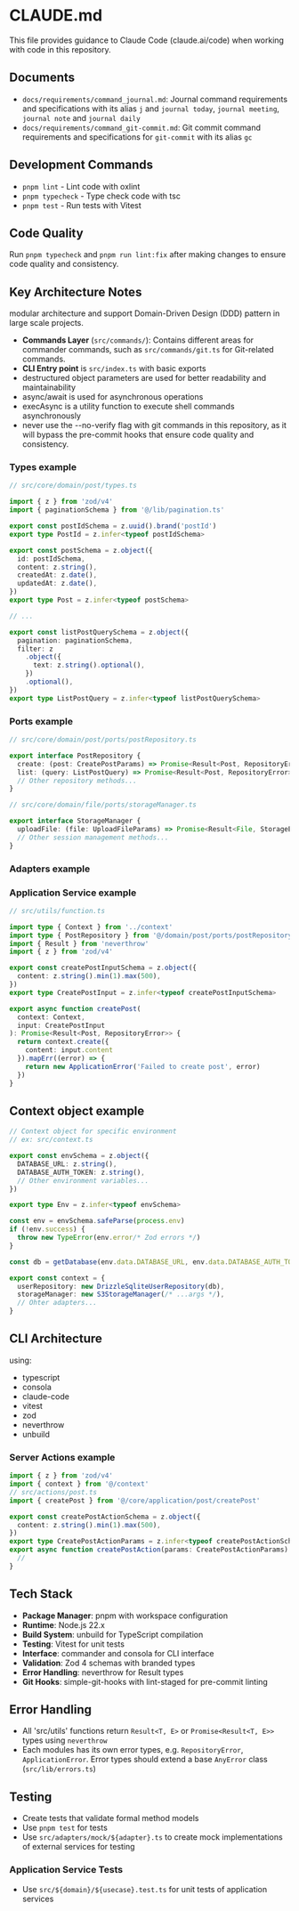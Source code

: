 # CLAUDE.md

This file provides guidance to Claude Code (claude.ai/code) when working with code in this repository.

## Documents

- `docs/requirements/command_journal.md`: Journal command requirements and specifications with its alias `j` and `journal today`, `journal meeting`, `journal note` and `journal daily`
- `docs/requirements/command_git-commit.md`: Git commit command requirements and specifications for `git-commit`
with its alias `gc`

## Development Commands

- `pnpm lint` - Lint code with oxlint
- `pnpm typecheck` - Type check code with tsc
- `pnpm test` - Run tests with Vitest

## Code Quality

Run `pnpm typecheck` and `pnpm run lint:fix`  after making changes to ensure code quality and consistency.

## Key Architecture Notes

modular architecture and support Domain-Driven Design (DDD) pattern in large scale projects.

- **Commands Layer** (`src/commands/`): Contains different areas for commander commands, such as `src/commands/git.ts` for Git-related commands.
- **CLI Entry point** is `src/index.ts` with basic exports
- destructured object parameters are used for better readability and maintainability
- async/await is used for asynchronous operations
- execAsync is a utility function to execute shell commands asynchronously
- never use the --no-verify flag with git commands in this repository, as it will bypass the pre-commit hooks that ensure code quality and consistency.

### Types example

```typescript
// src/core/domain/post/types.ts

import { z } from 'zod/v4'
import { paginationSchema } from '@/lib/pagination.ts'

export const postIdSchema = z.uuid().brand('postId')
export type PostId = z.infer<typeof postIdSchema>

export const postSchema = z.object({
  id: postIdSchema,
  content: z.string(),
  createdAt: z.date(),
  updatedAt: z.date(),
})
export type Post = z.infer<typeof postSchema>

// ...

export const listPostQuerySchema = z.object({
  pagination: paginationSchema,
  filter: z
    .object({
      text: z.string().optional(),
    })
    .optional(),
})
export type ListPostQuery = z.infer<typeof listPostQuerySchema>
```

### Ports example

```typescript
// src/core/domain/post/ports/postRepository.ts

export interface PostRepository {
  create: (post: CreatePostParams) => Promise<Result<Post, RepositoryError>>
  list: (query: ListPostQuery) => Promise<Result<Post, RepositoryError>>
  // Other repository methods...
}
```

```typescript
// src/core/domain/file/ports/storageManager.ts

export interface StorageManager {
  uploadFile: (file: UploadFileParams) => Promise<Result<File, StorageError>>
  // Other session management methods...
}
```

### Adapters example

### Application Service example

```typescript
// src/utils/function.ts

import type { Context } from '../context'
import type { PostRepository } from '@/domain/post/ports/postRepository'
import { Result } from 'neverthrow'
import { z } from 'zod/v4'

export const createPostInputSchema = z.object({
  content: z.string().min(1).max(500),
})
export type CreatePostInput = z.infer<typeof createPostInputSchema>

export async function createPost(
  context: Context,
  input: CreatePostInput
): Promise<Result<Post, RepositoryError>> {
  return context.create({
    content: input.content
  }).mapErr((error) => {
    return new ApplicationError('Failed to create post', error)
  })
}
```

## Context object example

```typescript
// Context object for specific environment
// ex: src/context.ts

export const envSchema = z.object({
  DATABASE_URL: z.string(),
  DATABASE_AUTH_TOKEN: z.string(),
  // Other environment variables...
})

export type Env = z.infer<typeof envSchema>

const env = envSchema.safeParse(process.env)
if (!env.success) {
  throw new TypeError(env.error/* Zod errors */)
}

const db = getDatabase(env.data.DATABASE_URL, env.data.DATABASE_AUTH_TOKEN)

export const context = {
  userRepository: new DrizzleSqliteUserRepository(db),
  storageManager: new S3StorageManager(/* ...args */),
  // Ohter adapters...
}
```

## CLI Architecture

using:

- typescript
- consola
- claude-code
- vitest
- zod
- neverthrow
- unbuild

### Server Actions example

```typescript
import { z } from 'zod/v4'
import { context } from '@/context'
// src/actions/post.ts
import { createPost } from '@/core/application/post/createPost'

export const createPostActionSchema = z.object({
  content: z.string().min(1).max(500),
})
export type CreatePostActionParams = z.infer<typeof createPostActionSchema>
export async function createPostAction(params: CreatePostActionParams) {
  //
}
```

## Tech Stack

- **Package Manager**: pnpm with workspace configuration
- **Runtime**: Node.js 22.x
- **Build System**: unbuild for TypeScript compilation
- **Testing**: Vitest for unit tests
- **Interface**: commander and consola for CLI interface
- **Validation**: Zod 4 schemas with branded types
- **Error Handling**: neverthrow for Result types
- **Git Hooks**: simple-git-hooks with lint-staged for pre-commit linting

## Error Handling

- All 'src/utils' functions return `Result<T, E>` or `Promise<Result<T, E>>` types using `neverthrow`
- Each modules has its own error types, e.g. `RepositoryError`, `ApplicationError`. Error types should extend a base `AnyError` class (`src/lib/errors.ts`)

## Testing

- Create tests that validate formal method models
- Use `pnpm test` for tests
- Use `src/adapters/mock/${adapter}.ts` to create mock implementations of external services for testing

### Application Service Tests

- Use `src/${domain}/${usecase}.test.ts` for unit tests of application services
